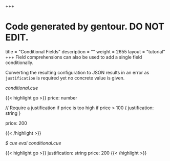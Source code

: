 +++
# Code generated by gentour. DO NOT EDIT.
title = "Conditional Fields"
description = ""
weight = 2655
layout = "tutorial"
+++
Field comprehensions can also be used to
add a single field conditionally.

Converting the resulting configuration to JSON results in an error
as `justification` is required yet no concrete value is given.


<a id="td-block-padding" class="td-offset-anchor"></a>
<section class="row td-box td-box--white td-box--gradient td-box--height-auto">
<div class="col-lg-6 mr-0">
<i>conditional.cue</i>
<p>
{{< highlight go >}}
price: number

// Require a justification if price is too high
if price > 100 {
    justification: string
}

price: 200

{{< /highlight >}}
<br>
</div>

<div class="col-lg-6 ml-0"><i>$ cue eval conditional.cue</i>
<p>
{{< highlight go >}}
justification: string
price:         200
{{< /highlight >}}
</div>
</section>
